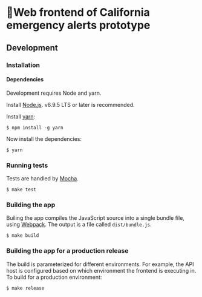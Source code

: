 🌴Web frontend of California emergency alerts prototype
======================================================

Development
-----------

### Installation

#### Dependencies

Development requires Node and yarn.

Install [Node.js](https://nodejs.org/en/). v6.9.5 LTS or later is recommended.

Install [yarn](https://yarnpkg.com/):

``` shell
$ npm install -g yarn
```

Now install the dependencies:

``` shell
$ yarn
```

### Running tests

Tests are handled by [Mocha](https://mochajs.org/).

``` shell
$ make test
```

### Building the app

Builing the app compiles the JavaScript source into a single bundle file,
using [Webpack](https://webpack.js.org/). The output is a file
called `dist/bundle.js`.

``` shell
$ make build
```

### Building the app for a production release

The build is parameterized for different environments. For example, the API host
is configured based on which environment the frontend is executing in. To build
for a production environment:

``` shell
$ make release
```
